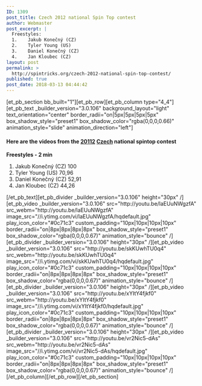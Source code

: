 ```yaml
---
ID: 1309
post_title: Czech 2012 national Spin Top contest
author: Webmaster
post_excerpt: |
  Freestyles:
  1.	Jakub Konečný (CZ)
  2.	Tyler Young (US)
  3.	Daniel Konečný (CZ)
  4.	Jan Kloubec (CZ)
layout: post
permalink: >
  http://spintricks.org/czech-2012-national-spin-top-contest/
published: true
post_date: 2018-03-13 04:44:42
---
```

[et_pb_section bb_built="1"][et_pb_row][et_pb_column type="4_4"][et_pb_text _builder_version="3.0.106" background_layout="light" text_orientation="center" border_radii="on|5px|5px|5px|5px" box_shadow_style="preset1" box_shadow_color="rgba(0,0,0,0.66)" animation_style="slide" animation_direction="left"]
<h4>Here are the videos from the <a href="/tag/2012">20112</a> <a href="/tag/cz">Czech</a> national spintop contest</h4>
<strong>Freestyles - 2 min</strong>
<ol>
 	<li>Jakub Konečný (CZ) 100</li>
 	<li>Tyler Young (US) 70,96</li>
 	<li>Daniel Konečný (CZ) 52,91</li>
 	<li>Jan Kloubec (CZ) 44,26</li>
</ol>
[/et_pb_text][et_pb_divider _builder_version="3.0.106" height="30px" /][et_pb_video _builder_version="3.0.106" src="http://youtu.be/laEUuNWgzfA" src_webm="http://youtu.be/laEUuNWgzfA" image_src="//i.ytimg.com/vi/laEUuNWgzfA/hqdefault.jpg" play_icon_color="#0c71c3" custom_padding="10px|10px|10px|10px" border_radii="on|8px|8px|8px|8px" box_shadow_style="preset1" box_shadow_color="rgba(0,0,0,0.67)" animation_style="bounce" /][et_pb_divider _builder_version="3.0.106" height="30px" /][et_pb_video _builder_version="3.0.106" src="http://youtu.be/skKUwhTU0q4" src_webm="http://youtu.be/skKUwhTU0q4" image_src="//i.ytimg.com/vi/skKUwhTU0q4/hqdefault.jpg" play_icon_color="#0c71c3" custom_padding="10px|10px|10px|10px" border_radii="on|8px|8px|8px|8px" box_shadow_style="preset1" box_shadow_color="rgba(0,0,0,0.67)" animation_style="bounce" /][et_pb_divider _builder_version="3.0.106" height="30px" /][et_pb_video _builder_version="3.0.106" src="http://youtu.be/xYItY4fjkf0" src_webm="http://youtu.be/xYItY4fjkf0" image_src="//i.ytimg.com/vi/xYItY4fjkf0/hqdefault.jpg" play_icon_color="#0c71c3" custom_padding="10px|10px|10px|10px" border_radii="on|8px|8px|8px|8px" box_shadow_style="preset1" box_shadow_color="rgba(0,0,0,0.67)" animation_style="bounce" /][et_pb_divider _builder_version="3.0.106" height="30px" /][et_pb_video _builder_version="3.0.106" src="http://youtu.be/vr2Nic5-dAs" src_webm="http://youtu.be/vr2Nic5-dAs" image_src="//i.ytimg.com/vi/vr2Nic5-dAs/hqdefault.jpg" play_icon_color="#0c71c3" custom_padding="10px|10px|10px|10px" border_radii="on|8px|8px|8px|8px" box_shadow_style="preset1" box_shadow_color="rgba(0,0,0,0.67)" animation_style="bounce" /][/et_pb_column][/et_pb_row][/et_pb_section]